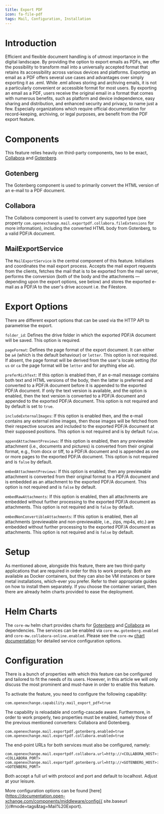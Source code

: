 ```yaml
---
title: Export PDF
icon: fa-file-pdf
tags: Mail, Configuration, Installation
---
```

# Introduction

Efficient and flexible document handling is of utmost importance in the digital landscape. By providing the option to export emails as PDFs, we offer the possibility to transform mail into a universally accepted format that retains its accessibility across various devices and platforms. Exporting an email as a PDF offers several use cases and advantages over simply exporting it as .eml. While .eml allows storing and archiving emails, it is not a particularly convenient or accessible format for most users. By exporting an email as a PDF, users receive the original email in a format that comes with numerous benefits, such as platform and device independence, easy sharing and distribution, and enhanced security and privacy, to name just a few. Especially organizations which require official documentation for record-keeping, archiving, or legal purposes, are benefit from the PDF export feature.

# Components

This feature relies heavily on third-party components, two to be exact, [Collabora](https://sdk.collaboraonline.com/docs/installation/CODE_Docker_image.html) and [Gotenberg](https://gotenberg.dev/).

## Gotenberg

The Gotenberg component is used to primarily convert the HTML version of an e-mail to a PDF document.

## Collabora

The Collabora component is used to convert any supported type (see property `com.openexchange.mail.exportpdf.collabora.fileExtensions` for more information), including the converted HTML body from Gotenberg, to a valid PDF/A document. 

## MailExportService

The `MailExportService` is the central component of this feature. Initialises and coordinates the mail export process. Accepts the mail export requests from the clients, fetches the mail that is to be exported from the mail server, performs the conversion (both of the body and the attachments — depending upon the export options, see below) and stores the exported e-mail as a PDF/A to the user's drive account i.e. the Filestore.

# Export Options

There are different export options that can be used via the HTTP API to parametrise the export.

`folder_id`: Defines the drive folder in which the exported PDF/A document will be saved. This option is required.

`pageFormat`: Defines the page format of the export document. It can either be `a4` (which is the default behaviour) or `letter`. This option is not required. If absent, the page format will be derived from the user's locale setting (for `us` or `ca` the page format will be `letter` and for anything else `a4`).

`preferRichText`: If this option is enabled then, if an e-mail message contains both text and HTML versions of the body, then the latter is preferred and converted to a PDF/A document before it is appended to the exported PDF/A document. If only the text version is available, and the option is enabled, then the text version is converted to a PDF/A document and appended to the exported PDF/A document. This option is not required and by default is set to `true`.

`includeExternalImages`: If this option is enabled then, and the e-mail contains any external inline images, then those images will be fetched from their respective sources and included to the exported PDF/A document at their supposed positions. This option is not required and is by default `false`.

`appendAttachmentPreviews`: If this option is enabled, then any previewable attachment (i.e., documents and pictures) is converted from their original format, e.g., from docx or tiff, to a PDF/A document and is appended as one or more pages to the exported PDF/A document. This option is not required and is `false` by default.

`embedAttachmentPreviews`: If this option is enabled, then any previewable attachment is converted from their original format to a PDF/A document and is embedded as an attachment to the exported PDF/A document. This option is not required and is `false` by default.

`embedRawAttachments`: If this option is enabled, then all attachments are embedded without further processing to the exported PDF/A document as attachments. This option is not required and is `false` by default.

`embedNonConvertibleAttachments`: If this option is enabled, then all attachments (previewable and non-previewable, i.e., zips, mp4s, etc.) are embedded without further processing to the exported PDF/A document as attachments. This option is not required and is `false` by default.

# Setup

As mentioned above, alongside this feature, there are two third-party applications that are required in order for this to work properly. Both are available as Docker containers, but they can also be VM instances or bare metal installations, which-ever you prefer. Refer to their appropriate guides on how to install them separately. If you choose the container variant, then there are already helm charts provided to ease the deployment.

# Helm Charts

The `core-mw` helm chart provides charts for [Gotenberg](https://github.com/MaikuMori/helm-charts/blob/master/charts/gotenberg/README.md) and [Collabora](https://github.com/CollaboraOnline/online/blob/master/kubernetes/helm/README.md) as dependencies. The services can be enabled via `core-mw.gotenberg.enabled` and `core-mw.collabora-online.enabled`. Please see the `core-mw` [chart documentation](https://gitlab.open-xchange.com/middleware/core/-/blob/main/helm/core-mw/README.md) for detailed service configuration options.

# Configuration

There is a bunch of properties with which this feature can be configured and tailored to fit the needs of its users. However, in this article we will only discuss the most prominent and must-have in order to enable this feature.

To activate the feature, you need to configure the following capability:

```properties
com.openexchange.capability.mail_export_pdf=true
```
The capability is reloadable and config-cascade aware. Furthermore, in order to work properly, two properties must be enabled, namely those of the previous mentioned converters: Collabora and Gotenberg.

```properties
com.openexchange.mail.exportpdf.gotenberg.enabled=true
com.openexchange.mail.exportpdf.collabora.enabled=true
```
The end-point URLs for both services must also be configured, namely:

```properties
com.openexchange.mail.exportpdf.collabora.url=http://<COLLABORA_HOST>:<COLLABORA_PORT>
com.openexchange.mail.exportpdf.gotenberg.url=http://<GOTENBERG_HOST>:<GOTENBERG_PORT>
```

Both accept a full url with protocol and port and default to localhost. Adjust at your leisure.

More configuration options can be found [here](https://documentation.open-xchange.com/components/middleware/config{{ site.baseurl }}/#mode=tags&tag=Mail%20Export).
